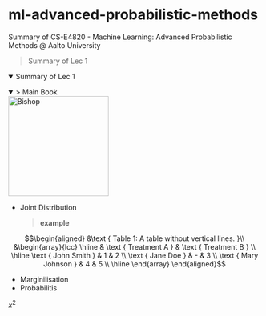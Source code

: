 # ml-advanced-probabilistic-methods
Summary of CS-E4820 - Machine Learning: Advanced Probabilistic Methods @ Aalto University

> Summary of Lec 1
<details open>
<summary>Summary of Lec 1</summary>

<p>     
<details open>
<summary>> Main Book</summary>
<img src="https://encrypted-tbn2.gstatic.com/images?q=tbn:ANd9GcTjEMSPtUWUY7xJ2n8mNUOr1RWajGqEGcZyJNjGtqtW5WMgor-m" alt="Bishop"
               style="width:200px;" />
     </details></p>
     
* Joint Distribution
     
     > **example**
     
$$\begin{aligned}
&\text { Table 1: A table without vertical lines. }\\
&\begin{array}{lcc}
\hline & \text { Treatment A } & \text { Treatment B } \\
\hline \text { John Smith } & 1 & 2 \\
\text { Jane Doe } & - & 3 \\
\text { Mary Johnson } & 4 & 5 \\
\hline
\end{array}
\end{aligned}$$

* Marginilisation
* Probabilitis

  
</details>

$x^2$

